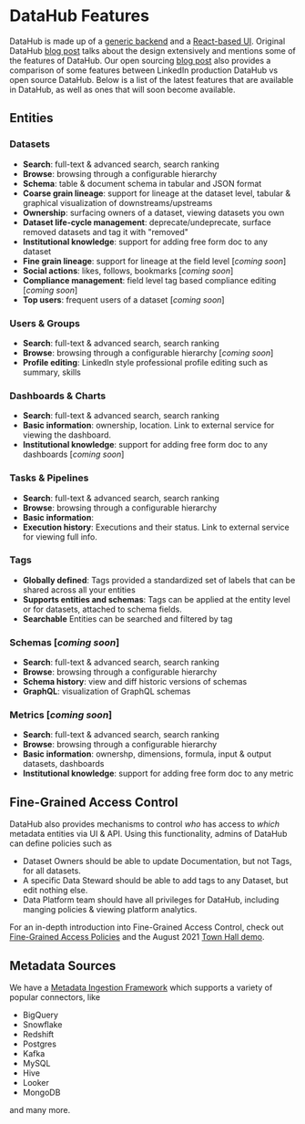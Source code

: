 # DataHub Features

DataHub is made up of a [generic backend](what/gma.md) and a [React-based UI](../datahub-web-react/README.md).
Original DataHub [blog post](https://engineering.linkedin.com/blog/2019/data-hub) talks about the design extensively and mentions some of the features of DataHub.
Our open sourcing [blog post](https://engineering.linkedin.com/blog/2020/open-sourcing-datahub--linkedins-metadata-search-and-discovery-p) also provides a comparison of some features between LinkedIn production DataHub vs open source DataHub. Below is a list of the latest features that are available in DataHub, as well as ones that will soon become available.

## Entities 

### Datasets
 - **Search**: full-text & advanced search, search ranking
 - **Browse**: browsing through a configurable hierarchy
 - **Schema**: table & document schema in tabular and JSON format
 - **Coarse grain lineage**: support for lineage at the dataset level, tabular & graphical visualization of downstreams/upstreams
 - **Ownership**: surfacing owners of a dataset, viewing datasets you own
 - **Dataset life-cycle management**: deprecate/undeprecate, surface removed datasets and tag it with "removed"
 - **Institutional knowledge**: support for adding free form doc to any dataset
 - **Fine grain lineage**: support for lineage at the field level [*coming soon*]
 - **Social actions**: likes, follows, bookmarks [*coming soon*]
 - **Compliance management**: field level tag based compliance editing [*coming soon*]
 - **Top users**: frequent users of a dataset [*coming soon*]
 
### Users & Groups
 - **Search**: full-text & advanced search, search ranking
 - **Browse**: browsing through a configurable hierarchy [*coming soon*]
 - **Profile editing**: LinkedIn style professional profile editing such as summary, skills

### Dashboards & Charts 
- **Search**: full-text & advanced search, search ranking
- **Basic information**: ownership, location. Link to external service for viewing the dashboard.
- **Institutional knowledge**: support for adding free form doc to any dashboards [*coming soon*]

### Tasks & Pipelines
 - **Search**: full-text & advanced search, search ranking
 - **Browse**: browsing through a configurable hierarchy
 - **Basic information**: 
 - **Execution history**: Executions and their status. Link to external service for viewing full info.

### Tags
- **Globally defined**: Tags provided a standardized set of labels that can be shared across all your entities
- **Supports entities and schemas**: Tags can be applied at the entity level or for datasets, attached to schema fields.
- **Searchable** Entities can be searched and filtered by tag

### Schemas [*coming soon*]
- **Search**: full-text & advanced search, search ranking
- **Browse**: browsing through a configurable hierarchy
- **Schema history**: view and diff historic versions of schemas
- **GraphQL**: visualization of GraphQL schemas


### Metrics [*coming soon*]
 - **Search**: full-text & advanced search, search ranking
 - **Browse**: browsing through a configurable hierarchy
 - **Basic information**: ownershp, dimensions, formula, input & output datasets, dashboards
 - **Institutional knowledge**: support for adding free form doc to any metric

## Fine-Grained Access Control

DataHub also provides mechanisms to control *who* has access to *which* metadata entities via UI & API. Using this functionality,
admins of DataHub can define policies such as 

- Dataset Owners should be able to update Documentation, but not Tags, for all datasets. 
- A specific Data Steward should be able to add tags to any Dataset, but edit nothing else. 
- Data Platform team should have all privileges for DataHub, including manging policies & viewing platform analytics.

For an in-depth introduction into Fine-Grained Access Control, check out [Fine-Grained Access Policies](./policies.md) and 
the August 2021 [Town Hall demo](https://www.youtube.com/watch?v=3joZINi3ti4).

## Metadata Sources

We have a [Metadata Ingestion Framework](../metadata-ingestion/README.md) which supports a variety of popular connectors, like

- BigQuery
- Snowflake
- Redshift 
- Postgres
- Kafka
- MySQL
- Hive
- Looker
- MongoDB 

and many more. 